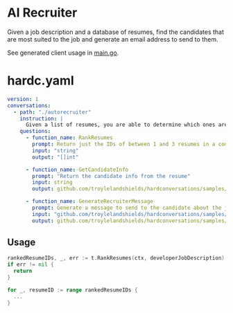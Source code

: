 # AI Recruiter

Given a job description and a database of resumes, find the candidates that are most suited to the job and generate an email address to send to them.

See generated client usage in [main.go](https://github.com/troylelandshields/hardconversations/blob/main/samples/recruiter/main.go).

# hardc.yaml

```yaml
version: 1
conversations:
  - path: "./autorecruiter"
    instruction: |
      Given a list of resumes, you are able to determine which ones are the best fit for the job description.
    questions:
      - function_name: RankResumes
        prompt: Return just the IDs of between 1 and 3 resumes in a comma-separated list, ranked from best to worst fit for the job description. Do not include resumes that are not a good fit.
        input: "string"
        output: "[]int"

      - function_name: GetCandidateInfo
        prompt: "Return the candidate info from the resume"
        input: string
        output: github.com/troylelandshields/hardconversations/samples/recruiter/resumes.Candidate

      - function_name: GenerateRecruiterMessage
        prompt: Generate a message to send to the candidate about the job; mention what you like about their resume and why you think they would be a good fit for the job.
        input: "github.com/troylelandshields/hardconversations/samples/recruiter/resumes.RecruiterMessageRequest"
        output: github.com/troylelandshields/hardconversations/samples/recruiter/resumes.Email
```

## Usage

```go
rankedResumeIDs, _, err := t.RankResumes(ctx, developerJobDescription)
if err != nil {
  return
}

for _, resumeID := range rankedResumeIDs {
  ...
}
```

